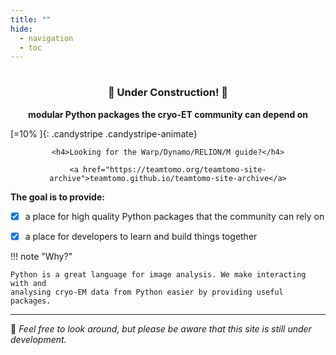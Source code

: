 ```yaml
---
title: ""
hide:
  - navigation
  - toc
---
```


# 

<div style="text-align: center">
    <h3> 🚧 Under Construction! 🚧 </h3>
    <b>modular Python packages the cryo-ET community can depend on</b>
</div>

[=10% ]{: .candystripe .candystripe-animate}

<div align="center">

    <h4>Looking for the Warp/Dynamo/RELION/M guide?</h4>

    <a href="https://teamtomo.org/teamtomo-site-archive">teamtomo.github.io/teamtomo-site-archive</a>

</div>

**The goal is to provide:**

- [x] a place for high quality Python packages that the community can rely on
- [x] a place for developers to learn and build things together


!!! note "Why?"

    Python is a great language for image analysis. We make interacting with and
    analysing cryo-EM data from Python easier by providing useful packages.

-----

:wave: *Feel free to look around, but please be aware that this site is
still under development.*